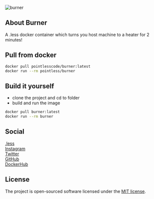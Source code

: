 ![burner](https://github.com/pointless-code/burner/assets/18129171/caf58a6a-18c1-412a-8833-31647dc4599e)

## About Burner

A .less docker container which turns you host machine to a heater for 2 minutes!

## Pull from docker

```bash
docker pull pointlesscode/burner:latest
docker run --rm pointless/burner
```

## Build it yourself
- clone the project and cd to folder
- build and run the image
```bash
docker pull burner:latest
docker run --rm burner
```

## Social

<a href="https://pointlesscode.dev/">.less</a><br>
<a href="https://www.instagram.com/pointlesscode">Instagram</a><br>
<a href="https://x.com/pointlessCodes">Twitter</a><br>
<a href="https://github.com/pointless-code">GitHub</a><br>
<a href="https://hub.docker.com/u/pointlesscode">DockerHub</a>

## License

The project is open-sourced software licensed under the [MIT license](https://opensource.org/licenses/MIT).
